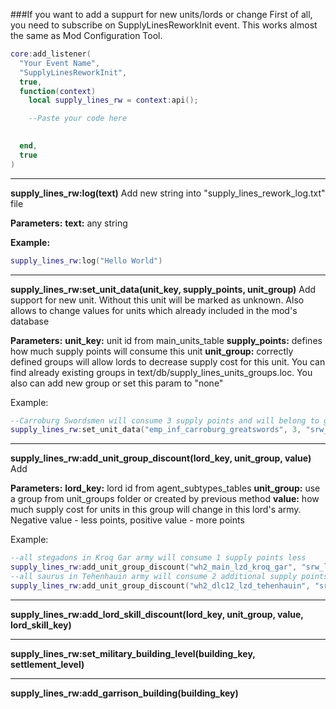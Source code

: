 ###If you want to add a suppurt for new units/lords or change 
First of all, you need to subscribe on SupplyLinesReworkInit event. This works almost the same as Mod Configuration Tool.


```lua
core:add_listener(
  "Your Event Name",
  "SupplyLinesReworkInit",
  true,
  function(context)
    local supply_lines_rw = context:api();

    --Paste your code here

  
  end,
  true
)

```


---
__supply_lines_rw:log(text)__
Add new string into "supply_lines_rework_log.txt" file

__Parameters:__
__text:__ any string 

__Example:__
```lua
supply_lines_rw:log("Hello World")
```
---
__supply_lines_rw:set_unit_data(unit_key, supply_points, unit_group)__
Add support for new unit. Without this unit will be marked as unknown. Also allows to change values for units which already included in the mod's database

__Parameters:__
__unit_key:__ unit id from main_units_table
__supply_points:__ defines how much supply points will consume this unit
__unit_group:__ correctly defined groups will allow lords to decrease supply cost for this unit. You can find already existing groups in text/db/supply_lines_units_groups.loc. You also can add new group or set this param to "none"

Example:
```lua
--Carroburg Swordsmen will consume 3 supply points and will belong to greatswords group
supply_lines_rw:set_unit_data("emp_inf_carroburg_greatswords", 3, "srw_emp_greatswords")
```
---
__supply_lines_rw:add_unit_group_discount(lord_key, unit_group, value)__
Add

__Parameters:__
__lord_key:__ lord id from agent_subtypes_tables
__unit_group:__ use a group from unit_groups folder or created by previous method
__value:__ how much supply cost for units in this group will change in this lord's army. Negative value - less points, positive value - more points

Example:
```lua
--all stegadons in Kroq Gar army will consume 1 supply points less
supply_lines_rw:add_unit_group_discount("wh2_main_lzd_kroq_gar", "srw_lzd_stegadons", -1)
--all saurus in Tehenhauin army will consume 2 additional supply points per unit
supply_lines_rw:add_unit_group_discount("wh2_dlc12_lzd_tehenhauin", "srw_lzd_saurus", 2)
```

---
__supply_lines_rw:add_lord_skill_discount(lord_key, unit_group, value, lord_skill_key)__

---

__supply_lines_rw:set_military_building_level(building_key, settlement_level)__

---
__supply_lines_rw:add_garrison_building(building_key)__
